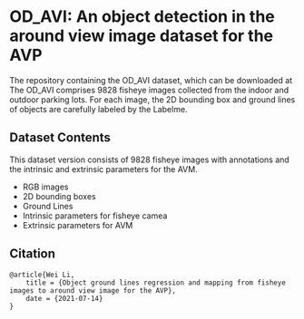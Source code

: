 # OD_AVI: An object detection in the around view image dataset for the AVP 
The repository containing the OD_AVI dataset, which can be downloaded at 
The OD_AVI comprises 9828 fisheye images collected from the indoor and outdoor parking lots. For each image, the 2D bounding box and ground lines of objects are carefully labeled by the Labelme.

## Dataset Contents
This dataset version consists of 9828 fisheye images with annotations and the intrinsic and extrinsic parameters for the AVM. 
 * RGB images
 * 2D bounding boxes
 * Ground Lines
 * Intrinsic parameters for fisheye camea
 * Extrinsic parameters for AVM


## Citation
```
@article{Wei Li,
	title = {Object ground lines regression and mapping from fisheye images to around view image for the AVP},
	date = {2021-07-14}
}

```
